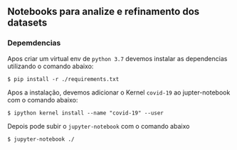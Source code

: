 ## Notebooks para analize e refinamento dos datasets


### Depemdencias

Apos criar um virtual env de `python 3.7` devemos instalar as dependencias utilizando o comando abaixo:

```
$ pip install -r ./requirements.txt 
```
Apos a instalação, devemos adicionar o Kernel `covid-19` ao jupter-notebook com o comando abaixo:

```
$ ipython kernel install --name "covid-19" --user
```
Depois pode subir o `jupyter-notebook` com o comando abaixo

```
$ jupyter-notebook ./
```